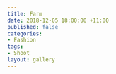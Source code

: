 ```yaml
---
title: Farm
date: 2018-12-05 18:00:00 +11:00
published: false
categories:
- Fashion
tags:
- Shoot
layout: gallery
---
```


